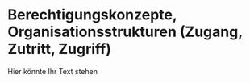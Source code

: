 # Berechtigungskonzepte, Organisationsstrukturen (Zugang, Zutritt, Zugriff)

Hier könnte Ihr Text stehen